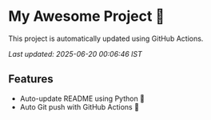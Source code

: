 # My Awesome Project 🚀

This project is automatically updated using GitHub Actions.

_Last updated: 2025-06-20 00:06:46 IST_

## Features
- Auto-update README using Python 🐍
- Auto Git push with GitHub Actions 🤖
